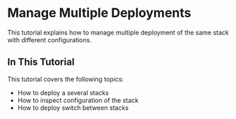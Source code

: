 # Manage Multiple Deployments

This tutorial explains how to manage multiple deployment of the same stack with different configurations.

## In This Tutorial

This tutorial covers the following topics:

* How to deploy a several stacks 
* How to inspect configuration of the stack
* How to deploy switch between stacks

